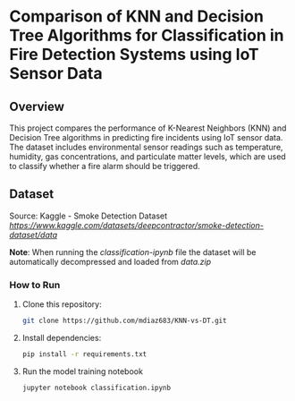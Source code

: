 # Comparison of KNN and Decision Tree Algorithms for Classification in Fire Detection Systems using IoT Sensor Data

## Overview
This project compares the performance of K-Nearest Neighbors (KNN) and Decision Tree algorithms in predicting fire incidents using IoT sensor data. The dataset includes environmental sensor readings such as temperature, humidity, gas concentrations, and particulate matter levels, which are used to classify whether a fire alarm should be triggered.

## Dataset
Source: Kaggle - Smoke Detection Dataset *https://www.kaggle.com/datasets/deepcontractor/smoke-detection-dataset/data*

**Note**: When running the *classification-ipynb* file the dataset will be automatically decompressed and loaded from *data.zip*


### How to Run

1. Clone this repository:
   ```bash
   git clone https://github.com/mdiaz683/KNN-vs-DT.git
   ```

2. Install dependencies:
   ```bash
   pip install -r requirements.txt
   ```
   
3. Run the model training notebook
   ```bash
   jupyter notebook classification.ipynb
   ```

